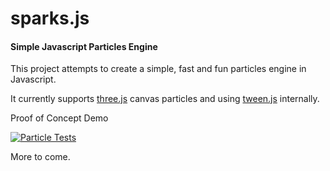 sparks.js
=========
#### Simple Javascript Particles Engine ####

This project attempts to create a simple, fast and fun particles engine in Javascript.

It currently supports [three.js](https://github.com/mrdoob/three.js) canvas particles and using [tween.js](https://github.com/sole/tween.js/) internally.

Proof of Concept Demo

[![Particle Tests](http://i54.tinypic.com/im6ivo.png)](http://jsdo.it/zz85/27tB/fullscreen)

More to come.